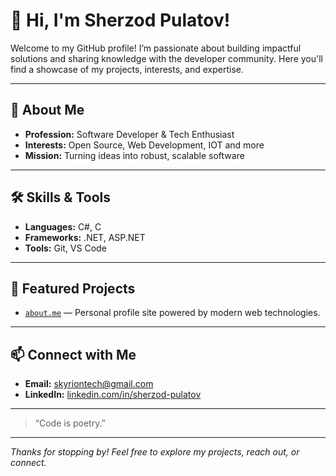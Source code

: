 # 👋 Hi, I'm Sherzod Pulatov!

Welcome to my GitHub profile! I’m passionate about building impactful solutions and sharing knowledge with the developer community. Here you'll find a showcase of my projects, interests, and expertise.

---

## 🚀 About Me

- **Profession:** Software Developer & Tech Enthusiast  
- **Interests:** Open Source, Web Development, IOT and more  
- **Mission:** Turning ideas into robust, scalable software

---

## 🛠️ Skills & Tools

- **Languages:** C#, C
- **Frameworks:** .NET, ASP.NET
- **Tools:** Git, VS Code

---

## 🌟 Featured Projects

- [`about.me`](https://sherzod-pulatov.github.io/about.me/) — Personal profile site powered by modern web technologies.

---

## 📫 Connect with Me

- **Email:** [skyriontech@gmail.com](mailto:skyriontech@gmail.com)
- **LinkedIn:** [linkedin.com/in/sherzod-pulatov](https://linkedin.com/in/sherzod-pulatov)

---

> “Code is poetry.”

---

_Thanks for stopping by! Feel free to explore my projects, reach out, or connect._
